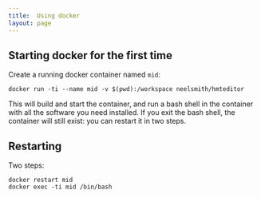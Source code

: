 ```yaml
---
title:  Using docker
layout: page
---
```




## Starting docker for the first time

Create a running docker container named `mid`:

    docker run -ti --name mid -v $(pwd):/workspace neelsmith/hmteditor

This will build and start the container, and run a bash shell in the container with all the software you need installed.  If you exit the bash shell, the container will still exist:  you can restart it in two steps.

## Restarting

Two steps:


    docker restart mid
    docker exec -ti mid /bin/bash

